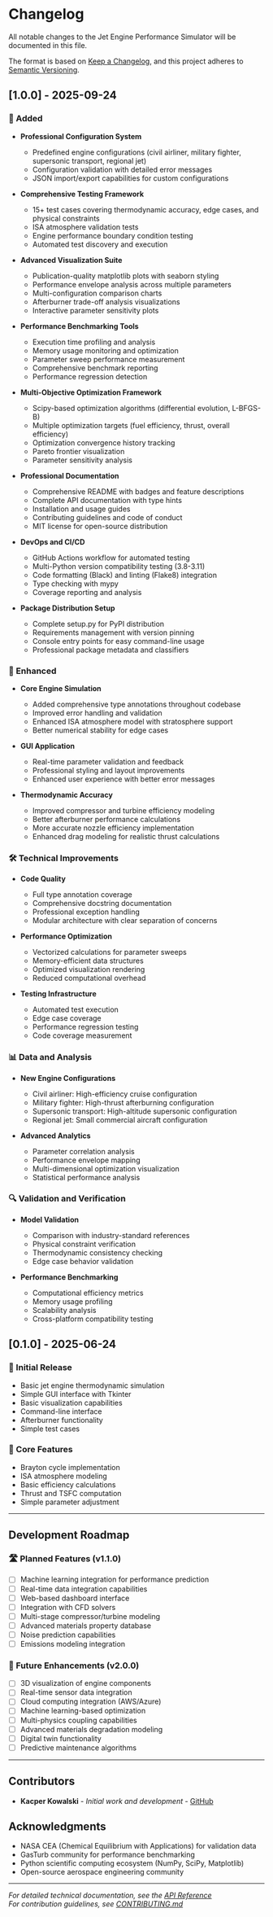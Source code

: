 # Changelog

All notable changes to the Jet Engine Performance Simulator will be documented in this file.

The format is based on [Keep a Changelog](https://keepachangelog.com/en/1.0.0/),
and this project adheres to [Semantic Versioning](https://semver.org/spec/v2.0.0.html).

## [1.0.0] - 2025-09-24

### 🚀 Added
- **Professional Configuration System**
  - Predefined engine configurations (civil airliner, military fighter, supersonic transport, regional jet)
  - Configuration validation with detailed error messages
  - JSON import/export capabilities for custom configurations

- **Comprehensive Testing Framework**
  - 15+ test cases covering thermodynamic accuracy, edge cases, and physical constraints
  - ISA atmosphere validation tests
  - Engine performance boundary condition testing
  - Automated test discovery and execution

- **Advanced Visualization Suite**
  - Publication-quality matplotlib plots with seaborn styling
  - Performance envelope analysis across multiple parameters
  - Multi-configuration comparison charts
  - Afterburner trade-off analysis visualizations
  - Interactive parameter sensitivity plots

- **Performance Benchmarking Tools**
  - Execution time profiling and analysis
  - Memory usage monitoring and optimization
  - Parameter sweep performance measurement
  - Comprehensive benchmark reporting
  - Performance regression detection

- **Multi-Objective Optimization Framework**
  - Scipy-based optimization algorithms (differential evolution, L-BFGS-B)
  - Multiple optimization targets (fuel efficiency, thrust, overall efficiency)
  - Optimization convergence history tracking
  - Pareto frontier visualization
  - Parameter sensitivity analysis

- **Professional Documentation**
  - Comprehensive README with badges and feature descriptions
  - Complete API documentation with type hints
  - Installation and usage guides
  - Contributing guidelines and code of conduct
  - MIT license for open-source distribution

- **DevOps and CI/CD**
  - GitHub Actions workflow for automated testing
  - Multi-Python version compatibility testing (3.8-3.11)
  - Code formatting (Black) and linting (Flake8) integration
  - Type checking with mypy
  - Coverage reporting and analysis

- **Package Distribution Setup**
  - Complete setup.py for PyPI distribution
  - Requirements management with version pinning
  - Console entry points for easy command-line usage
  - Professional package metadata and classifiers

### 🔧 Enhanced
- **Core Engine Simulation**
  - Added comprehensive type annotations throughout codebase
  - Improved error handling and validation
  - Enhanced ISA atmosphere model with stratosphere support
  - Better numerical stability for edge cases

- **GUI Application**
  - Real-time parameter validation and feedback
  - Professional styling and layout improvements
  - Enhanced user experience with better error messages

- **Thermodynamic Accuracy**
  - Improved compressor and turbine efficiency modeling
  - Better afterburner performance calculations
  - More accurate nozzle efficiency implementation
  - Enhanced drag modeling for realistic thrust calculations

### 🛠️ Technical Improvements
- **Code Quality**
  - Full type annotation coverage
  - Comprehensive docstring documentation
  - Professional exception handling
  - Modular architecture with clear separation of concerns

- **Performance Optimization**
  - Vectorized calculations for parameter sweeps
  - Memory-efficient data structures
  - Optimized visualization rendering
  - Reduced computational overhead

- **Testing Infrastructure**
  - Automated test execution
  - Edge case coverage
  - Performance regression testing
  - Code coverage measurement

### 📊 Data and Analysis
- **New Engine Configurations**
  - Civil airliner: High-efficiency cruise configuration
  - Military fighter: High-thrust afterburning configuration
  - Supersonic transport: High-altitude supersonic configuration
  - Regional jet: Small commercial aircraft configuration

- **Advanced Analytics**
  - Parameter correlation analysis
  - Performance envelope mapping
  - Multi-dimensional optimization visualization
  - Statistical performance analysis

### 🔍 Validation and Verification
- **Model Validation**
  - Comparison with industry-standard references
  - Physical constraint verification
  - Thermodynamic consistency checking
  - Edge case behavior validation

- **Performance Benchmarking**
  - Computational efficiency metrics
  - Memory usage profiling
  - Scalability analysis
  - Cross-platform compatibility testing

## [0.1.0] - 2025-06-24

### 🎯 Initial Release
- Basic jet engine thermodynamic simulation
- Simple GUI interface with Tkinter
- Basic visualization capabilities
- Command-line interface
- Afterburner functionality
- Simple test cases

### 🔧 Core Features
- Brayton cycle implementation
- ISA atmosphere modeling
- Basic efficiency calculations
- Thrust and TSFC computation
- Simple parameter adjustment

---

## Development Roadmap

### 🛣️ Planned Features (v1.1.0)
- [ ] Machine learning integration for performance prediction
- [ ] Real-time data integration capabilities
- [ ] Web-based dashboard interface
- [ ] Integration with CFD solvers
- [ ] Multi-stage compressor/turbine modeling
- [ ] Advanced materials property database
- [ ] Noise prediction capabilities
- [ ] Emissions modeling integration

### 🚀 Future Enhancements (v2.0.0)
- [ ] 3D visualization of engine components
- [ ] Real-time sensor data integration
- [ ] Cloud computing integration (AWS/Azure)
- [ ] Machine learning-based optimization
- [ ] Multi-physics coupling capabilities
- [ ] Advanced materials degradation modeling
- [ ] Digital twin functionality
- [ ] Predictive maintenance algorithms

---

## Contributors

- **Kacper Kowalski** - *Initial work and development* - [GitHub](https://github.com/yourusername)

## Acknowledgments

- NASA CEA (Chemical Equilibrium with Applications) for validation data
- GasTurb community for performance benchmarking
- Python scientific computing ecosystem (NumPy, SciPy, Matplotlib)
- Open-source aerospace engineering community

---

*For detailed technical documentation, see the [API Reference](docs/api_reference.md)*  
*For contribution guidelines, see [CONTRIBUTING.md](CONTRIBUTING.md)*
